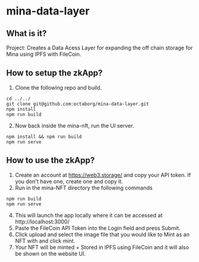 # mina-data-layer

## What is it?
Project: Creates a Data Acess Layer for expanding the off chain storage for Mina using IPFS with FileCoin.

## How to setup the zkApp?
1. Clone the following repo and build.
```
cd ../../
git clone git@github.com:octaborg/mina-data-layer.git
npm install
npm run build
```

2. Now back inside the mina-nft, run the UI server.
```
npm install && npm run build
npm run serve
```

## How to use the zkApp?
1. Create an account at https://web3.storage/ and copy your API token. If you don't have one, create one and copy it.
2. Run in the mina-NFT directory the following commands
```
npm run build
npm run serve
```
4. This will launch the app locally where it can be accessed at http://localhost:3000/
5. Paste the FileCoin API Token into the Login field and press Submit.
6. Click upload and select the image file that you would like to Mint as an NFT with and click mint.
7. Your NFT will be minted + Stored in IPFS using FileCoin and it will also be shown on the website UI. 
